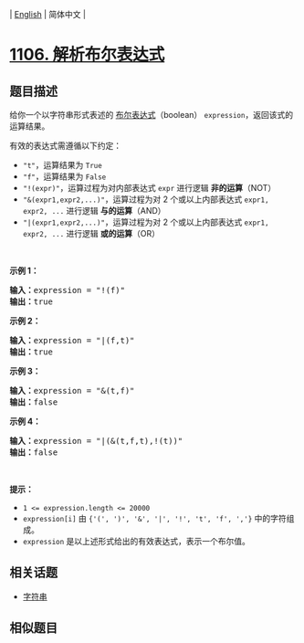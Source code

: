 
| [English](README_EN.md) | 简体中文 |

# [1106. 解析布尔表达式](https://leetcode-cn.com/problems/parsing-a-boolean-expression/)

## 题目描述

<p>给你一个以字符串形式表述的&nbsp;<a href="https://baike.baidu.com/item/%E5%B8%83%E5%B0%94%E8%A1%A8%E8%BE%BE%E5%BC%8F/1574380?fr=aladdin" target="_blank">布尔表达式</a>（boolean） <code>expression</code>，返回该式的运算结果。</p>

<p>有效的表达式需遵循以下约定：</p>

<ul>
	<li><code>&quot;t&quot;</code>，运算结果为 <code>True</code></li>
	<li><code>&quot;f&quot;</code>，运算结果为 <code>False</code></li>
	<li><code>&quot;!(expr)&quot;</code>，运算过程为对内部表达式 <code>expr</code> 进行逻辑 <strong>非的运算</strong>（NOT）</li>
	<li><code>&quot;&amp;(expr1,expr2,...)&quot;</code>，运算过程为对 2 个或以上内部表达式 <code>expr1, expr2, ...</code> 进行逻辑 <strong>与的运算</strong>（AND）</li>
	<li><code>&quot;|(expr1,expr2,...)&quot;</code>，运算过程为对 2 个或以上内部表达式 <code>expr1, expr2, ...</code> 进行逻辑 <strong>或的运算</strong>（OR）</li>
</ul>

<p>&nbsp;</p>

<p><strong>示例 1：</strong></p>

<pre><strong>输入：</strong>expression = &quot;!(f)&quot;
<strong>输出：</strong>true
</pre>

<p><strong>示例 2：</strong></p>

<pre><strong>输入：</strong>expression = &quot;|(f,t)&quot;
<strong>输出：</strong>true
</pre>

<p><strong>示例 3：</strong></p>

<pre><strong>输入：</strong>expression = &quot;&amp;(t,f)&quot;
<strong>输出：</strong>false
</pre>

<p><strong>示例 4：</strong></p>

<pre><strong>输入：</strong>expression = &quot;|(&amp;(t,f,t),!(t))&quot;
<strong>输出：</strong>false
</pre>

<p>&nbsp;</p>

<p><strong>提示：</strong></p>

<ul>
	<li><code>1 &lt;= expression.length &lt;= 20000</code></li>
	<li><code>expression[i]</code> 由 <code>{&#39;(&#39;, &#39;)&#39;, &#39;&amp;&#39;, &#39;|&#39;, &#39;!&#39;, &#39;t&#39;, &#39;f&#39;, &#39;,&#39;}</code> 中的字符组成。</li>
	<li><code>expression</code> 是以上述形式给出的有效表达式，表示一个布尔值。</li>
</ul>


## 相关话题

- [字符串](https://leetcode-cn.com/tag/string)

## 相似题目



